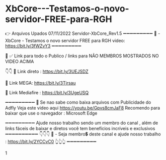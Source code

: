 # XbCore---Testamos-o-novo-servidor-FREE-para-RGH


👉 Arquivos Upados 07/11/2022
Servidor-XbCore_Rev1.5
➖➖➖➖➖➖➖➖➖
📌 - XbCore - Testamos o novo servidor FREE para RGH
video: https://bit.ly/3fWZvY3
➖➖➖➖➖➖➖➖➖

🔔
✅ Link para todo o Publico / links para NÃO MEMBROS 
MOSTRADOS NO VIDEO ACIMA 

👇👇
🔗 Link direto : https://bit.ly/3UEJSDZ

🔗 Link MEGA:  https://bit.ly/3Tjrsau

🔗 Link Mediafire : https://bit.ly/3UgeUSQ

➖➖➖➖➖➖➖➖➖
🔔
Se nao sabe como baixa arquivos com Publicidade do Adfly
Veja este video aqui  https://youtu.be/Gpvs8cmJaF8
Recomendo para baixar que use o navegador : Microsoft Edge 

➖➖➖➖➖➖➖➖➖
Ajude nosso trabalho sendo um membro do canal , além de links fáceis de baixar e diretos 
você tem benefícios incríveis e exclusivos 
➖➖➖➖➖➖➖➖➖➖
👇👇👇
📌 - Seja membro💲 deste canal e ajude nosso trabalho :
https://bit.ly/2YCCvC0
👆👆👆
➖➖➖➖➖➖➖➖➖


1
